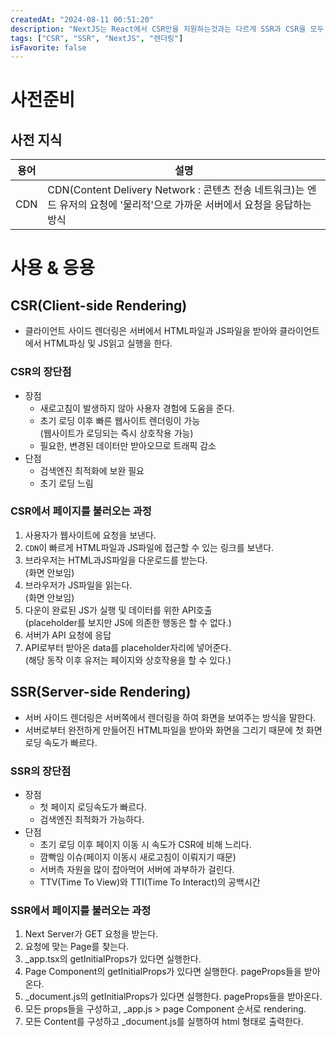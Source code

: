```yaml
---
createdAt: "2024-08-11 00:51:20"
description: "NextJS는 React에서 CSR만을 지원하는것과는 다르게 SSR과 CSR을 모두 지원한다. 그렇기에 두가지 방법의 렌더링에 대한 정리와 사용법에 대한 간단한 정리를 해두었다. "
tags: ["CSR", "SSR", "NextJS", "렌더링"]
isFavorite: false
---
```


# 사전준비

## 사전 지식

| 용어 | 설명                                                                                                                        |
| ---- | --------------------------------------------------------------------------------------------------------------------------- |
| CDN  | CDN(Content Delivery Network : 콘텐츠 전송 네트워크)는 엔드 유저의 요청에 '물리적'으로 가까운 서버에서 요청을 응답하는 방식 |

# 사용 & 응용

## CSR(Client-side Rendering)

- 클라이언트 사이드 렌더링은 서버에서 HTML파일과 JS파일을 받아와 클라이언트에서 HTML파싱 및 JS읽고 실행을 한다.

### CSR의 장단점

- 장점
  - 새로고침이 발생하지 않아 사용자 경험에 도움을 준다.
  - 초기 로딩 이후 빠른 웹사이트 렌더링이 가능<br/>
    (웹사이트가 로딩되는 즉시 상호작용 가능)
  - 필요한, 변경된 데이터만 받아오므로 트래픽 감소
- 단점
  - 검색엔진 최적화에 보완 필요
  - 초기 로딩 느림

### CSR에서 페이지를 불러오는 과정

1. 사용자가 웹사이트에 요청을 보낸다.
1. `CDN`이 빠르게 HTML파일과 JS파일에 접근할 수 있는 링크를 보낸다.
1. 브라우저는 HTML과JS파일을 다운로드를 받는다.<br/>
   (화면 안보임)
1. 브라우저가 JS파일을 읽는다.<br/>
   (화면 안보임)
1. 다운이 완료된 JS가 실행 및 데이터를 위한 API호출<br/>
   (placeholder를 보지만 JS에 의존한 행동은 할 수 없다.)
1. 서버가 API 요청에 응답
1. API로부터 받아온 data를 placeholder자리에 넣어준다.<br/>
   (해당 동작 이후 유저는 페이지와 상호작용을 할 수 있다.)

## SSR(Server-side Rendering)

- 서버 사이드 렌더링은 서버쪽에서 렌더링을 하여 화면을 보여주는 방식을 말한다.
- 서버로부터 완전하게 만들어진 HTML파일을 받아와 화면을 그리기 때문에 첫 화면 로딩 속도가 빠르다.

### SSR의 장단점

- 장점
  - 첫 페이지 로딩속도가 빠르다.
  - 검색엔진 최적화가 가능하다.
- 단점
  - 초기 로딩 이후 페이지 이동 시 속도가 CSR에 비해 느리다.
  - 깜빡임 이슈(페이지 이동시 새로고침이 이뤄지기 때문)
  - 서버측 자원을 많이 잡아먹어 서버에 과부하가 걸린다.
  - TTV(Time To View)와 TTI(Time To Interact)의 공백시간

### SSR에서 페이지를 불러오는 과정

1. Next Server가 GET 요청을 받는다.
1. 요청에 맞는 Page를 찾는다.
1. \_app.tsx의 getInitialProps가 있다면 실행한다.
1. Page Component의 getInitialProps가 있다면 실행한다. pageProps들을 받아온다.
1. \_document.js의 getInitialProps가 있다면 실행한다. pageProps들을 받아온다.
1. 모든 props들을 구성하고, \_app.js > page Component 순서로 rendering.
1. 모든 Content를 구성하고 \_document.js를 실행하여 html 형태로 출력한다.
